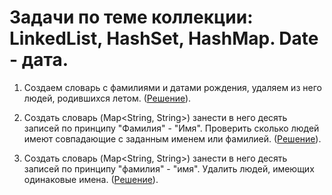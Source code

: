 # Задачи по теме коллекции: LinkedList, HashSet, HashMap. Date - дата.

1. Создаем словарь с фамилиями и датами рождения, удаляем из него людей, родившихся летом.
([Решение](./summer_holidays.java)).

2. Создать словарь (Map<String, String>) занести в него десять записей по принципу "Фамилия" - "Имя".
Проверить сколько людей имеют совпадающие с заданным именем или фамилией.
([Решение](./Population_census.java)).

3. Создать словарь (Map<String, String>) занести в него десять записей по принципу "фамилия" - "имя".
Удалить людей, имеющих одинаковые имена.
([Решение](./no_repeats.java)).
